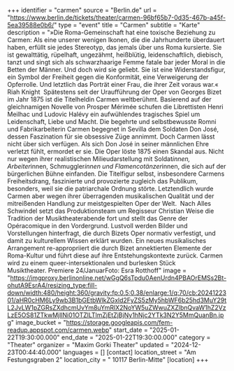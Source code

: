 +++
identifier = "carmen"
source = "Berlin.de"
url = "https://www.berlin.de/tickets/theater/carmen-96bf65b7-0d35-467b-a45f-5ea39588e0b6/"
type = "event"
title = "Carmen"
subtitle = "Karte"
description = "»Die Roma-Gemeinschaft hat eine toxische Beziehung zu Carmen: Als eine unserer wenigen Ikonen, die die Jahrhunderte überdauert haben, erfüllt sie jedes Stereotyp, das jemals über uns Roma kursierte. Sie ist gewalttätig, rüpelhaft, ungezähmt, heißblütig, leidenschaftlich, diebisch, tanzt und singt sich als schwarzhaarige Femme fatale bar jeder Moral in die Betten der Männer. Und doch wird sie geliebt. Sie ist eine Widerstandsfigur, ein Symbol der Freiheit gegen die Konformität, eine Verweigerung der Opferrolle. Und letztlich das Porträt einer Frau, die ihrer Zeit voraus war.« Riah Knight  Spätestens seit der Uraufführung der Oper von Georges Bizet im Jahr 1875 ist die Titelheldin Carmen weltberühmt. Basierend auf der gleichnamigen Novelle von Prosper Mérimée schufen die Librettisten Henri Meilhac und Ludovic Halévy ein aufwühlendes tragisches Spiel um Leidenschaft, Liebe und Macht. Die begehrte und selbstbewusste Romni und Fabrikarbeiterin Carmen begegnet in Sevilla dem Soldaten Don José, dessen Faszination für sie obsessive Züge annimmt. Doch Carmen lässt nicht über sich verfügen. Als sich Don José in seiner männlichen Ehre verletzt fühlt, ermordet er sie. Die Oper löste 1875 einen Skandal aus. Nicht nur wegen ihrer realistischen Milieudarstellung mit Soldat*innen, Arbeiter*innen, Schmuggler*innen und Flamencotänzer*innen, die sich auf der bürgerlichen Bühne einfanden. Die Titelfigur selbst, insbesondere Carmens Freiheitsdrang, faszinierte und provozierte zugleich das Publikum, besonders, weil sie die patriarchale Ordnung störte. Letztendlich wurde Carmen aber wegen ihrer überragenden musikalischen Qualität und der mitreißenden Handlung zur meistgespielten Oper der Welt.  Nach Alles Schwindel setzt das Produktionsteam um Regisseur Christian Weise die Tradition der Musiktheaterabende fort und stellt das Genre der Opéracomique in den Vordergrund. Lustvoll werden Bilder und Vorstellungen hinterfragt, die durch Bizets Oper normativ verfestigt, und damit zu kulturellem Wissen erklärt wurden. Ein neues musikalisches Arrangement re-appropriiert die durch Bizet annektierten Elemente der Roma-Kultur und führt diese auf ihre Entstehungskontexte zurück. Carmen wird zu einem queer-intersektionalen und burlesken Stück Musiktheater. Premiere 24/JanuarFoto: Esra Rotthoff"
image = "https://imgproxy.berlinonline.net/wGgQ6sTpdu0AenUrdn4PBAOrEMSs2Bt-ohutA9EsrA4/resizing_type:fill-down/width:480/height:360/gravity:fp:0.5:0.38/enlarge:1/q:70/cb:2024122301/aHR0cHM6Ly9wb3B1bGEtbWlkZGxld2FyZS5zMy5hbWF6b25hd3MuY29tL2JvLW1pZGRsZXdhcmUvYm8uYmRlX2NoYW5uZWwuZXZlbnQvaW1hZ2VzLzE5OS81ZTkwMjllNi01OTZlLTlmZjEtZjBjNy1hNjc2YTk3N2Y5MmQuanBn.jpg"
image_bucket = "https://storage.googleapis.com/fem-readup.appspot.com/carmen.webp"
start_date = "2025-01-22T19:30:00.000"
end_date = "2025-01-22T19:30:00.000"
category = "Theater"
organizer = "Maxim Gorki Theater"
updated = "2024-12-23T00:44:40.000"
languages = []
[contact]
location_street = "Am Festungsgraben 2"
location_city = " 10117 Berlin-Mitte"
[location]
+++